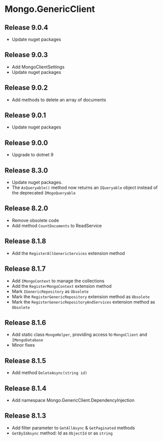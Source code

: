 # Mongo.GenericClient

## Release 9.0.4

- Update nuget packages

## Release 9.0.3

- Add MongoClientSettings
- Update nuget packages

## Release 9.0.2

- Add methods to delete an array of documents

## Release 9.0.1

- Update nuget packages

## Release 9.0.0

- Upgrade to dotnet 9

## Release 8.3.0

- Update nuget packages.
- The `AsQueryable()` method now returns an `IQueryable` object instead of the deprecated `IMogoQueryable`

## Release 8.2.0

- Remove obsolete code
- Add method `CountDocuments` to ReadService

## Release 8.1.8

- Add the `RegisterAllGenericServices` extension method

## Release 8.1.7

- Add `IMongoContext` to manage the collections
- Add the `RegisterMongoContext` extension method
- Mark `IGenericRepository` as `Obsolete`
- Mark the `RegisterGenericRepository` extension method as `Obsolete`
- Mark the `RegisterGenericRepositoryAndServices` extension method as `Obsolete`

## Release 8.1.6

- Add static class `MongoHelper`, providing access to `MongoClient` and `IMongoDatabase`
- Minor fixes

## Release 8.1.5

- Add method `DeleteAsync(string id)`

## Release 8.1.4

- Add namespace Mongo.GenericClient.DependencyInjection

## Release 8.1.3

- Add filter parameter to `GetAllAsync` & `GetPaginated` methods
- `GetByIdAsync` method: Id as `ObjectId` or as `string`

